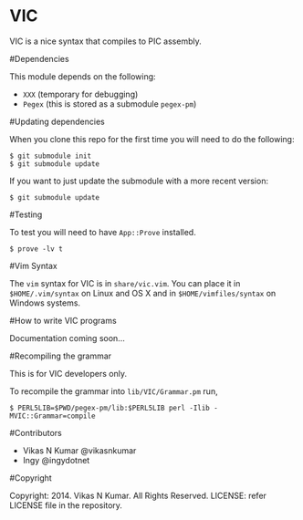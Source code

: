 VIC
===

VIC is a nice syntax that compiles to PIC assembly.

#Dependencies

This module depends on the following:

- `XXX` (temporary for debugging)
- `Pegex` (this is stored as a submodule `pegex-pm`)

#Updating dependencies

When you clone this repo for the first time you will need to do the following:

    $ git submodule init
    $ git submodule update

If you want to just update the submodule with a more recent version:

    $ git submodule update


#Testing

To test you will need to have `App::Prove` installed.

    $ prove -lv t

#Vim Syntax

The `vim` syntax for VIC is in `share/vic.vim`. You can place it in
`$HOME/.vim/syntax` on Linux and OS X and in `$HOME/vimfiles/syntax` on Windows
systems.

#How to write VIC programs

Documentation coming soon...

#Recompiling the grammar

This is for VIC developers only.

To recompile the grammar into `lib/VIC/Grammar.pm` run,

    $ PERL5LIB=$PWD/pegex-pm/lib:$PERL5LIB perl -Ilib -MVIC::Grammar=compile

#Contributors

- Vikas N Kumar @vikasnkumar
- Ingy @ingydotnet

#Copyright

Copyright: 2014. Vikas N Kumar. All Rights Reserved.
LICENSE: refer LICENSE file in the repository.


